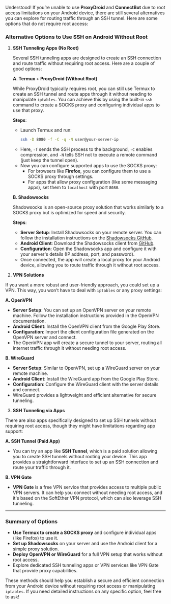 Understood! If you’re unable to use **ProxyDroid** and **ConnectBot** due to root access limitations on your Android device, there are still several alternatives you can explore for routing traffic through an SSH tunnel. Here are some options that do not require root access:

### Alternative Options to Use SSH on Android Without Root

1. **SSH Tunneling Apps (No Root)**

   Several SSH tunneling apps are designed to create an SSH connection and route traffic without requiring root access. Here are a couple of good options:

   **A. Termux + ProxyDroid (Without Root)**

   While ProxyDroid typically requires root, you can still use Termux to create an SSH tunnel and route apps through it without needing to manipulate `iptables`. You can achieve this by using the built-in `ssh` command to create a SOCKS proxy and configuring individual apps to use that proxy.

   **Steps**:
   - Launch Termux and run:
     ```bash
     ssh -D 8080 -f -C -q -N user@your-server-ip
     ```
   - Here, `-f` sends the SSH process to the background, `-C` enables compression, and `-N` tells SSH not to execute a remote command (just keep the tunnel open).
   - Now you can configure supported apps to use the SOCKS proxy:
     - For browsers like **Firefox**, you can configure them to use a SOCKS proxy through settings.
     - For apps that allow proxy configuration (like some messaging apps), set them to `localhost` with port `8080`.

   **B. Shadowsocks**

   Shadowsocks is an open-source proxy solution that works similarly to a SOCKS proxy but is optimized for speed and security.

   **Steps**:
   - **Server Setup**: Install Shadowsocks on your remote server. You can follow the installation instructions on the [Shadowsocks GitHub](https://github.com/shadowsocks/shadowsocks-libev).
   - **Android Client**: Download the Shadowsocks client from [GitHub](https://github.com/shadowsocks/shadowsocks-android/releases).
   - **Configuration**: Open the Shadowsocks app and configure it with your server's details (IP address, port, and password).
   - Once connected, the app will create a local proxy for your Android device, allowing you to route traffic through it without root access.

2. **VPN Solutions**

If you want a more robust and user-friendly approach, you could set up a VPN. This way, you won’t have to deal with `iptables` or any proxy settings:

   **A. OpenVPN**

   - **Server Setup**: You can set up an OpenVPN server on your remote machine. Follow the installation instructions provided in the OpenVPN documentation.
   - **Android Client**: Install the OpenVPN client from the Google Play Store.
   - **Configuration**: Import the client configuration file generated on the OpenVPN server and connect.
   - The OpenVPN app will create a secure tunnel to your server, routing all internet traffic through it without needing root access.

   **B. WireGuard**

   - **Server Setup**: Similar to OpenVPN, set up a WireGuard server on your remote machine.
   - **Android Client**: Install the WireGuard app from the Google Play Store.
   - **Configuration**: Configure the WireGuard client with the server details and connect.
   - WireGuard provides a lightweight and efficient alternative for secure tunneling.

3. **SSH Tunneling via Apps**

There are also apps specifically designed to set up SSH tunnels without requiring root access, though they might have limitations regarding app support:

   **A. SSH Tunnel (Paid App)**

   - You can try an app like **SSH Tunnel**, which is a paid solution allowing you to create SSH tunnels without rooting your device. This app provides a straightforward interface to set up an SSH connection and route your traffic through it.

   **B. VPN Gate**

   - **VPN Gate** is a free VPN service that provides access to multiple public VPN servers. It can help you connect without needing root access, and it's based on the SoftEther VPN protocol, which can also leverage SSH tunneling.

---

### Summary of Options

- **Use Termux to create a SOCKS proxy** and configure individual apps (like Firefox) to use it.
- **Set up Shadowsocks** on your server and use the Android client for a simple proxy solution.
- **Deploy OpenVPN or WireGuard** for a full VPN setup that works without root access.
- Explore dedicated SSH tunneling apps or VPN services like VPN Gate that provide proxy capabilities.

These methods should help you establish a secure and efficient connection from your Android device without requiring root access or manipulating `iptables`. If you need detailed instructions on any specific option, feel free to ask!
